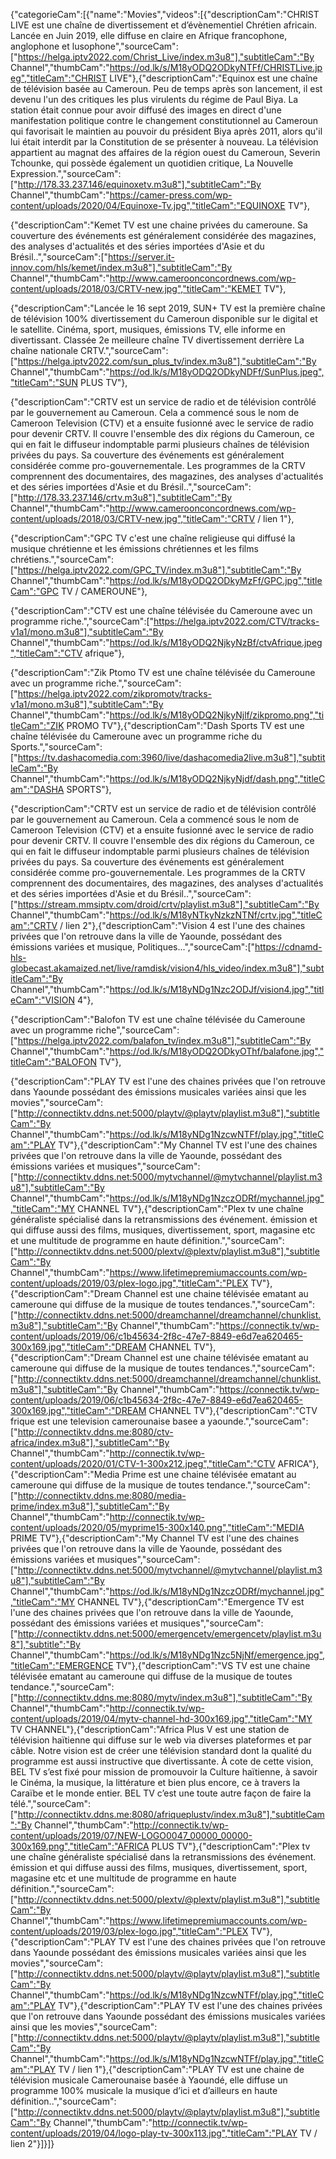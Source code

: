{"categorieCam":[{"name":"Movies","videos":[{"descriptionCam":"CHRIST LIVE est une chaîne de divertissement et d’évènementiel Chrétien africain. Lancée en Juin 2019, elle diffuse en claire en Afrique francophone, anglophone et lusophone","sourceCam":["https://helga.iptv2022.com/Christ_Live/index.m3u8"],"subtitleCam":"By Channel","thumbCam":"https://od.lk/s/M18yODQ2ODkyNTFf/CHRISTLive.jpeg","titleCam":"CHRIST LIVE"},{"descriptionCam":"Equinox est une chaîne de télévision basée au Cameroun. Peu de temps après son lancement, il est devenu l'un des critiques les plus virulents du régime de Paul Biya. La station était connue pour avoir diffusé des images en direct d'une manifestation politique contre le changement constitutionnel au Cameroun qui favorisait le maintien au pouvoir du président Biya après 2011, alors qu'il lui était interdit par la Constitution de se présenter à nouveau. La télévision appartient au magnat des affaires de la région ouest du Cameroun, Severin Tchounke, qui possède également un quotidien critique, La Nouvelle Expression.","sourceCam":["http://178.33.237.146/equinoxetv.m3u8"],"subtitleCam":"By Channel","thumbCam":"https://camer-press.com/wp-content/uploads/2020/04/Equinoxe-Tv.jpg","titleCam":"EQUINOXE TV"},

{"descriptionCam":"Kemet TV est une chaine privées du cameroune. Sa couverture des événements est généralement considérée des magazines, des analyses d'actualités et des séries importées d'Asie et du Brésil..","sourceCam":["https://server.it-innov.com/hls/kemet/index.m3u8"],"subtitleCam":"By Channel","thumbCam":"http://www.cameroonconcordnews.com/wp-content/uploads/2018/03/CRTV-new.jpg","titleCam":"KEMET TV"},

{"descriptionCam":"Lancée le 16 sept 2019, SUN+ TV est la première chaîne de télévision 100% divertissement du Cameroun disponible sur le digital et le satellite. Cinéma, sport, musiques, émissions TV, elle informe en divertissant. Classée 2e meilleure chaîne TV divertissement derrière La chaîne nationale CRTV.","sourceCam":["https://helga.iptv2022.com/sun_plus_tv/index.m3u8"],"subtitleCam":"By Channel","thumbCam":"https://od.lk/s/M18yODQ2ODkyNDFf/SunPlus.jpeg","titleCam":"SUN PLUS TV"},

{"descriptionCam":"CRTV est un service de radio et de télévision contrôlé par le gouvernement au Cameroun. Cela a commencé sous le nom de Cameroon Television (CTV) et a ensuite fusionné avec le service de radio pour devenir CRTV. Il couvre l'ensemble des dix régions du Cameroun, ce qui en fait le diffuseur indomptable parmi plusieurs chaînes de télévision privées du pays. Sa couverture des événements est généralement considérée comme pro-gouvernementale. Les programmes de la CRTV comprennent des documentaires, des magazines, des analyses d'actualités et des séries importées d'Asie et du Brésil..","sourceCam":["http://178.33.237.146/crtv.m3u8"],"subtitleCam":"By Channel","thumbCam":"http://www.cameroonconcordnews.com/wp-content/uploads/2018/03/CRTV-new.jpg","titleCam":"CRTV / lien 1"},

{"descriptionCam":"GPC TV c'est une chaîne religieuse qui diffusé la musique chrétienne et les émissions chrétiennes et les films chrétiens.","sourceCam":["https://helga.iptv2022.com/GPC_TV/index.m3u8"],"subtitleCam":"By Channel","thumbCam":"https://od.lk/s/M18yODQ2ODkyMzFf/GPC.jpg","titleCam":"GPC TV / CAMEROUNE"},

{"descriptionCam":"CTV est une chaîne télévisée du Cameroune avec un programme riche.","sourceCam":["https://helga.iptv2022.com/CTV/tracks-v1a1/mono.m3u8"],"subtitleCam":"By Channel","thumbCam":"https://od.lk/s/M18yODQ2NjkyNzBf/ctvAfrique.jpeg","titleCam":"CTV afrique"},

{"descriptionCam":"Zik Ptomo TV est une chaîne télévisée du Cameroune avec un programme riche.","sourceCam":["https://helga.iptv2022.com/zikpromotv/tracks-v1a1/mono.m3u8"],"subtitleCam":"By Channel","thumbCam":"https://od.lk/s/M18yODQ2NjkyNjlf/zikpromo.png","titleCam":"ZIK PROMO TV"},{"descriptionCam":"Dash Sports TV est une chaîne télévisée du Cameroune avec un programme riche du Sports.","sourceCam":["https://tv.dashacomedia.com:3960/live/dashacomedia2live.m3u8"],"subtitleCam":"By Channel","thumbCam":"https://od.lk/s/M18yODQ2NjkyNjdf/dash.png","titleCam":"DASHA SPORTS"},

{"descriptionCam":"CRTV est un service de radio et de télévision contrôlé par le gouvernement au Cameroun. Cela a commencé sous le nom de Cameroon Television (CTV) et a ensuite fusionné avec le service de radio pour devenir CRTV. Il couvre l'ensemble des dix régions du Cameroun, ce qui en fait le diffuseur indomptable parmi plusieurs chaînes de télévision privées du pays. Sa couverture des événements est généralement considérée comme pro-gouvernementale. Les programmes de la CRTV comprennent des documentaires, des magazines, des analyses d'actualités et des séries importées d'Asie et du Brésil..","sourceCam":["https://stream.mmsiptv.com/droid/crtv/playlist.m3u8"],"subtitleCam":"By Channel","thumbCam":"https://od.lk/s/M18yNTkyNzkzNTNf/crtv.jpg","titleCam":"CRTV / lien 2"},{"descriptionCam":"Vision 4 est l'une des chaines privées que l'on retrouve dans la ville de Yaounde, possédant des émissions variées et musique, Politiques...","sourceCam":["https://cdnamd-hls-globecast.akamaized.net/live/ramdisk/vision4/hls_video/index.m3u8"],"subtitleCam":"By Channel","thumbCam":"https://od.lk/s/M18yNDg1Nzc2ODJf/vision4.jpg","titleCam":"VISION 4"},

{"descriptionCam":"Balofon TV est une chaîne télévisée du Cameroune avec un programme riche","sourceCam":["https://helga.iptv2022.com/balafon_tv/index.m3u8"],"subtitleCam":"By Channel","thumbCam":"https://od.lk/s/M18yODQ2ODkyOThf/balafone.jpg","titleCam":"BALOFON TV"},

{"descriptionCam":"PLAY TV est l'une des chaines privées que l'on retrouve dans Yaounde possédant des émissions musicales variées ainsi que les movies","sourceCam":["http://connectiktv.ddns.net:5000/playtv/@playtv/playlist.m3u8"],"subtitleCam":"By Channel","thumbCam":"https://od.lk/s/M18yNDg1NzcwNTFf/play.jpg","titleCam":"PLAY TV"},{"descriptionCam":"My Channel TV est l'une des chaines privées que l'on retrouve dans la ville de Yaounde, possédant des émissions variées et musiques","sourceCam":["http://connectiktv.ddns.net:5000/mytvchannel/@mytvchannel/playlist.m3u8"],"subtitleCam":"By Channel","thumbCam":"https://od.lk/s/M18yNDg1NzczODRf/mychannel.jpg","titleCam":"MY CHANNEL TV"},{"descriptionCam":"Plex tv une chaîne généraliste spécialisé dans la retransmissions des événement. émission et qui diffuse aussi des films, musiques, divertissement, sport, magasine etc et une multitude de programme en haute définition.","sourceCam":["http://connectiktv.ddns.net:5000/plextv/@plextv/playlist.m3u8"],"subtitleCam":"By Channel","thumbCam":"https://www.lifetimepremiumaccounts.com/wp-content/uploads/2019/03/plex-logo.jpg","titleCam":"PLEX TV"},{"descriptionCam":"Dream Channel est une chaine télévisée ematant au cameroune qui diffuse de la musique de toutes tendances.","sourceCam":["http://connectiktv.ddns.net:5000/dreamchannel/dreamchannel/chunklist.m3u8"],"subtitleCam":"By Channel","thumbCam":"https://connectik.tv/wp-content/uploads/2019/06/c1b45634-2f8c-47e7-8849-e6d7ea620465-300x169.jpg","titleCam":"DREAM CHANNEL TV"},{"descriptionCam":"Dream Channel est une chaine télévisée ematant au cameroune qui diffuse de la musique de toutes tendances.","sourceCam":["http://connectiktv.ddns.net:5000/dreamchannel/dreamchannel/chunklist.m3u8"],"subtitleCam":"By Channel","thumbCam":"https://connectik.tv/wp-content/uploads/2019/06/c1b45634-2f8c-47e7-8849-e6d7ea620465-300x169.jpg","titleCam":"DREAM CHANNEL TV"},{"descriptionCam":"CTV frique est une television camerounaise basee a yaounde.","sourceCam":["http://connectiktv.ddns.me:8080/ctv-africa/index.m3u8"],"subtitleCam":"By Channel","thumbCam":"http://connectik.tv/wp-content/uploads/2020/01/CTV-1-300x212.jpeg","titleCam":"CTV AFRICA"},{"descriptionCam":"Media Prime est une chaine télévisée ematant au cameroune qui diffuse de la musique de toutes tendance.","sourceCam":["http://connectiktv.ddns.me:8080/media-prime/index.m3u8"],"subtitleCam":"By Channel","thumbCam":"http://connectik.tv/wp-content/uploads/2020/05/myprime15-300x140.png","titleCam":"MEDIA PRIME TV"},{"descriptionCam":"My Channel TV est l'une des chaines privées que l'on retrouve dans la ville de Yaounde, possédant des émissions variées et musiques","sourceCam":["http://connectiktv.ddns.net:5000/mytvchannel/@mytvchannel/playlist.m3u8"],"subtitleCam":"By Channel","thumbCam":"https://od.lk/s/M18yNDg1NzczODRf/mychannel.jpg","titleCam":"MY CHANNEL TV"},{"descriptionCam":"Emergence TV est l'une des chaines privées que l'on retrouve dans la ville de Yaounde, possédant des émissions variées et musiques","sourceCam":["http://connectiktv.ddns.net:5000/emergencetv/emergencetv/playlist.m3u8"],"subtitle":"By Channel","thumbCam":"https://od.lk/s/M18yNDg1Nzc5NjNf/emergence.jpg","titleCam":"EMERGENCE TV"},{"descriptionCam":"VS TV est une chaine télévisée ematant au cameroune qui diffuse de la musique de toutes tendance.","sourceCam":["http://connectiktv.ddns.me:8080/mytv/index.m3u8"],"subtitleCam":"By Channel","thumbCam":"http://connectik.tv/wp-content/uploads/2019/04/mytv-channel-hd-300x169.jpg","titleCam":"MY TV CHANNEL"},{"descriptionCam":"Africa Plus V est une station de télévision haïtienne qui diffuse sur le web via diverses plateformes et par câble. Notre vision est de créer une télévision standard dont la qualité du programme est aussi instructive que divertissante. À cote de cette vision, BEL TV s’est fixé pour mission de promouvoir la Culture haïtienne, à savoir le Cinéma, la musique, la littérature et bien plus encore, ce à travers la Caraïbe et le monde entier. BEL TV c’est une toute autre façon de faire la télé.","sourceCam":["http://connectiktv.ddns.me:8080/afriqueplustv/index.m3u8"],"subtitleCam":"By Channel","thumbCam":"http://connectik.tv/wp-content/uploads/2019/07/NEW-LOGO0047_00000_00000-300x169.png","titleCam":"AFRICA PLUS TV"},{"descriptionCam":"Plex tv une chaîne généraliste spécialisé dans la retransmissions des événement. émission et qui diffuse aussi des films, musiques, divertissement, sport, magasine etc et une multitude de programme en haute définition.","sourceCam":["http://connectiktv.ddns.net:5000/plextv/@plextv/playlist.m3u8"],"subtitleCam":"By Channel","thumbCam":"https://www.lifetimepremiumaccounts.com/wp-content/uploads/2019/03/plex-logo.jpg","titleCam":"PLEX TV"},{"descriptionCam":"PLAY TV est l'une des chaines privées que l'on retrouve dans Yaounde possédant des émissions musicales variées ainsi que les movies","sourceCam":["http://connectiktv.ddns.net:5000/playtv/@playtv/playlist.m3u8"],"subtitleCam":"By Channel","thumbCam":"https://od.lk/s/M18yNDg1NzcwNTFf/play.jpg","titleCam":"PLAY TV"},{"descriptionCam":"PLAY TV est l'une des chaines privées que l'on retrouve dans Yaounde possédant des émissions musicales variées ainsi que les movies","sourceCam":["http://connectiktv.ddns.net:5000/playtv/@playtv/playlist.m3u8"],"subtitleCam":"By Channel","thumbCam":"https://od.lk/s/M18yNDg1NzcwNTFf/play.jpg","titleCam":"PLAY TV / lien 1"},{"descriptionCam":"PLAY TV est une chaine de télévision musicale Camerounaise basée à Yaoundé, elle diffuse un programme 100% musicale la musique d’ici et d’ailleurs en haute définition..","sourceCam":["http://connectiktv.ddns.net:5000/playtv/@playtv/playlist.m3u8"],"subtitleCam":"By Channel","thumbCam":"http://connectik.tv/wp-content/uploads/2019/04/logo-play-tv-300x113.jpg","titleCam":"PLAY TV / lien 2"}]}]}
